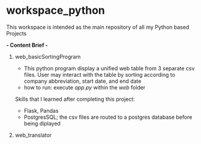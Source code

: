 # workspace_python
This workspace is intended as the main repository of all my Python based Projects

**- Content Brief -**
  
1. web_basicSortingProgram
   - This python program display a unified web table from 3 separate csv files. User may interact with the table by sorting according to company abbreviation, start date, and end date
   - how to run: execute _app.py_ within the _web_ folder
   
   Skills that I learned after completing this project:
   - Flask, Pandas
   - PostgresSQL; the csv files are routed to a postgres database before being diplayed


3. web_translator
